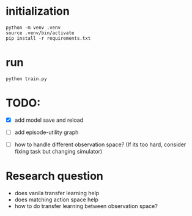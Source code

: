 # initialization
```
python -m venv .venv
source .venv/bin/activate
pip install -r requirements.txt
```

# run
```
python train.py
```

# TODO:
- [x] add model save and reload
- [ ] add episode-utility graph
- [ ] how to handle different observation space? (If its too hard, consider fixing task but changing simulator)


# Research question
- does vanila transfer learning help
- does matching action space help
- how to do transfer learning between observation space?